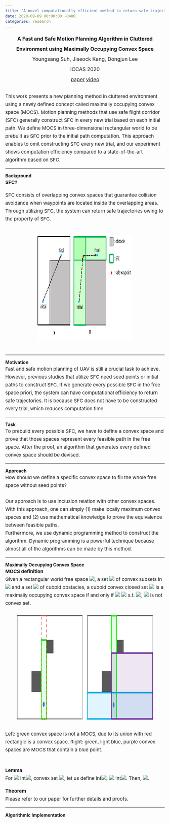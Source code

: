 ```yaml
---
title: "A novel computationally efficient method to return safe trajectories"
date: 2020-09-09 00:00:00 -0400
categories: research
---
```


<div style="font-size: medium; line-height: 2em;">
<center><strong> A Fast and Safe Motion Planning Algorithm in Cluttered Environment using Maximally Occupying Convex Space</strong> <br>
  Youngsang Suh, Jiseock Kang, Dongjun Lee <br>
  ICCAS 2020 <br>
  <a href="/assets/pdf/A fast and safe motion planning algorithm in cluttered environment using maximally occupying convex space.pdf" target="_blank">paper</a> <a href="https://youtu.be/USFbCB9flEY" target="_blank">video</a> <br> </center>
</div>

<div style="font-size: 15px; line-height: 25px;">
<br>
This work presents a new planning method in cluttered environment using a newly defined concept called maximally occupying convex space (MOCS). Motion planning methods that use safe flight corridor (SFC) generally construct SFC in every new trial based on each initial path. We define MOCS in three-dimensional rectangular world to be prebuilt as SFC prior to the initial path computation. This approach enables to omit constructing SFC every new trial, and our experiment shows computation efficiency compared to a state-of-the-art algorithm based on SFC. <br>
 
</div>

<hr class="one">
<strong> Background </strong><br>

<div style="font-size: 15px; line-height: 25px;">
<strong>SFC? </strong> <br>

SFC consists of overlapping convex spaces that guarantee collision avoidance when waypoints are located inside the overlapping areas. Through utilizing SFC, the system can return safe trajectories owing to the property of SFC. <br><br>

<center><img src="/assets/images/SFC_.png" border="0" width="300" height="330"/> </center> <br>
</div>

<hr class="one">
<strong> Motivation </strong> <br>

<div style="font-size: 15px; line-height: 25px;"> 
Fast and safe motion planning of UAV is still a crucial task to achieve. However, previous studies that utilize SFC need seed points or initial paths to construct SFC. If we generate every possible SFC in the free space priori, the system can have computational efficiency to return safe trajectories. It is because SFC does not have to be constructed every trial, which reduces computation time. <br>
</div>

<hr class="one">
<strong> Task </strong> <br>

<div style="font-size: 15px; line-height: 25px;">
To prebuild every possible SFC, we have to define a convex space and prove that those spaces represent every feasible path in the free space. After the proof, an algorithm that generates every defined convex space should be devised. <br>

</div>

<hr class="one">
<strong> Approach </strong> <br>
 
<div style="font-size: 15px; line-height: 25px;">
How should we define a specific convex space to fill the whole free space without seed points? <br> <br>
Our approach is to use inclusion relation with other convex spaces. With this approach, one can simply (1) make locally maximum convex spaces and (2) use mathematical knowledge to prove the equivalence between feasible paths.

<br>
Furthermore, we use dynamic programming method to construct the algorithm. Dynamic programming is a powerful technique because almost all of the algorithms can be made by this method. <br>
</div>

<hr class="one">
<strong> Maximally Occupying Convex Space </strong> <br>

<div style="font-size: 15px; line-height: 25px;">
<strong>MOCS definition </strong> <br>
Given a rectangular world free space <img src="http://latex.codecogs.com/svg.latex?\mathbb{W}"/>, a set <img src="http://latex.codecogs.com/svg.latex?\mathbb{C}"/> of convex subsets in <img src="http://latex.codecogs.com/svg.latex?\mathbb{W}"/> and a set <img src="http://latex.codecogs.com/svg.latex?\mathbb{O}"/> of cuboid obstacles, a cuboid convex closed set <img src="http://latex.codecogs.com/svg.latex?C"/> is a maximally occupying convex space if and only if <img src="http://latex.codecogs.com/svg.latex?~\forall c \in"/> <img src="http://latex.codecogs.com/svg.latex?\mathbb{C}"/> s.t. <img src="http://latex.codecogs.com/svg.latex?c \not\subset C"/>, <img src="http://latex.codecogs.com/svg.latex?c \cup C"/> is not convex set. <br><br>

<center><img src="/assets/images/MOCS example.jpg" border="0" width="430" height="330"/> </center> <br>
Left: green convex space is not a MOCS, due to its union with red rectangle is a convex space. Right: green, light blue, purple convex spaces are MOCS that contain a blue point. <br><br>

<strong>Lemma </strong> <br>
For <img src="http://latex.codecogs.com/svg.latex?x \in"/> int<img src="http://latex.codecogs.com/svg.latex?(\mathbb{W})"/>, convex set <img src="http://latex.codecogs.com/svg.latex?S \subset \mathbb{W}"/>, let us define int<img src="http://latex.codecogs.com/svg.latex?d_S(x) = min \{\| x-y \| ~|~ y \in \partial S \}"/>, <img src="http://latex.codecogs.com/svg.latex?D(x) = max\{ d_C(x) ~|~ x \in"/> int<img src="http://latex.codecogs.com/svg.latex?(C), ~ C \in M \}"/>. Then, <img src="http://latex.codecogs.com/svg.latex?D(x) > 0"/>.

<strong>Theorem </strong> <br>
Please refer to our paper for further details and proofs.
  </div>
  
<hr class="one">
<strong> Algorithmic Implementation </strong> <br>
